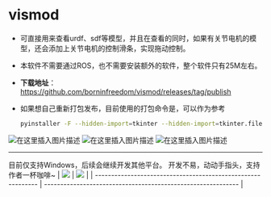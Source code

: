 # vismod

* 可直接用来查看urdf、sdf等模型，并且在查看的同时，如果有关节电机的模型，还会添加上关节电机的控制滑条，实现拖动控制。
* 本软件不需要通过ROS，也不需要安装额外的软件，整个软件只有25M左右。

* **下载地址**：https://github.com/borninfreedom/vismod/releases/tag/publish

* 如果想自己重新打包发布，目前使用的打包命令是，可以作为参考

    ```bash
  pyinstaller -F --hidden-import=tkinter --hidden-import=tkinter.filedialog  --hidden-import=numpy --hidden-import=pybullet --noconsole --onefile vismod.py
    ```

    

![在这里插入图片描述](https://img-blog.csdnimg.cn/5d60a8d53728489f8a643a742a0f36ba.png)
![在这里插入图片描述](https://img-blog.csdnimg.cn/7ac35c7afa214e3a8881849171dd7e29.png)
![在这里插入图片描述](https://img-blog.csdnimg.cn/d799a3522ee54126a76c1b4528fa79c2.png)

---

目前仅支持Windows，后续会继续开发其他平台。
开发不易，动动手指头，支持作者一杯咖啡~
| ![](https://img-blog.csdnimg.cn/00f6aef92546424cadff9f4dd680f966.png) | ![](https://img-blog.csdnimg.cn/c5102f26a4ed4d768339db98bd6956a8.jpg) |
| ------------------------------------------------------------ | ------------------------------------------------------------ |

|      |      |
| ---- | ---- |
